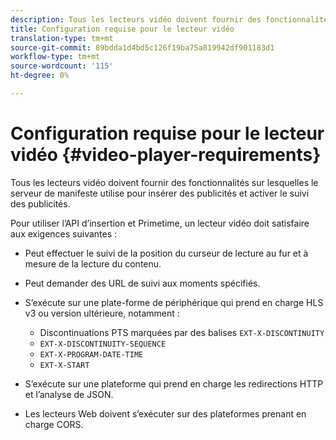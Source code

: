 ```yaml
---
description: Tous les lecteurs vidéo doivent fournir des fonctionnalités sur lesquelles le serveur de manifeste utilise pour insérer des publicités et activer le suivi des publicités.
title: Configuration requise pour le lecteur vidéo
translation-type: tm+mt
source-git-commit: 89bdda1d4bd5c126f19ba75a819942df901183d1
workflow-type: tm+mt
source-wordcount: '115'
ht-degree: 0%

---
```



# Configuration requise pour le lecteur vidéo {#video-player-requirements}

Tous les lecteurs vidéo doivent fournir des fonctionnalités sur lesquelles le serveur de manifeste utilise pour insérer des publicités et activer le suivi des publicités.

Pour utiliser l’API d’insertion et Primetime, un lecteur vidéo doit satisfaire aux exigences suivantes :

* Peut effectuer le suivi de la position du curseur de lecture au fur et à mesure de la lecture du contenu.
* Peut demander des URL de suivi aux moments spécifiés.
* S’exécute sur une plate-forme de périphérique qui prend en charge HLS v3 ou version ultérieure, notamment :

   * Discontinuations PTS marquées par des balises `EXT-X-DISCONTINUITY`
   * `EXT-X-DISCONTINUITY-SEQUENCE`
   * `EXT-X-PROGRAM-DATE-TIME`
   * `EXT-X-START`

* S’exécute sur une plateforme qui prend en charge les redirections HTTP et l’analyse de JSON.
* Les lecteurs Web doivent s’exécuter sur des plateformes prenant en charge CORS.